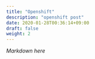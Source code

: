 ```yaml
---
title: "Openshift"
description: "openshift post"
date: 2020-01-28T00:36:14+09:00
draft: false
weight: 2
---
```


*Markdown here*
